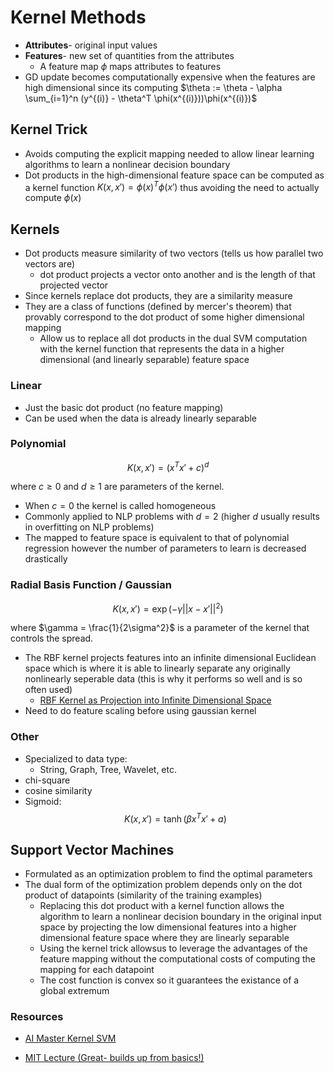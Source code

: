 # Kernel Methods

- **Attributes**- original input values
- **Features**- new set of quantities from the attributes
    - A feature map $\phi$ maps attributes to features
- GD update becomes computationally expensive when the features are high dimensional since its computing $\theta := \theta - \alpha \sum_{i=1}^n (y^{(i)} - \theta^T \phi(x^{(i)}))\phi(x^{(i)})$

## Kernel Trick

- Avoids computing the explicit mapping needed to allow linear learning algorithms to learn a nonlinear decision boundary 
- Dot products in the high-dimensional feature space can be computed as a kernel function $K(x, x') = \phi (x)^T \phi(x')$ thus avoiding the need to actually compute $\phi (x)$

## Kernels

- Dot products measure similarity of two vectors (tells us how parallel two vectors are)
    - dot product projects a vector onto another and is the length of that projected vector 
- Since kernels replace dot products, they are a similarity measure
- They are a class of functions (defined by mercer's theorem) that provably correspond to the dot product of some higher dimensional mapping 
    - Allow us to replace all dot products in the dual SVM computation with the kernel function that represents the data in a higher dimensional (and linearly separable) feature space

### Linear

- Just the basic dot product (no feature mapping)
- Can be used when the data is already linearly separable

### Polynomial

$$K(x, x') = (x^Tx' + c )^d$$

where $c \geq 0$ and $d \geq 1$ are parameters of the kernel. 

- When $c = 0$ the kernel is called homogeneous 
- Commonly applied to NLP problems with $d = 2$ (higher $d$ usually results in overfitting on NLP problems) 
- The mapped to feature space is equivalent to that of polynomial regression however the number of parameters to learn is decreased drastically

### Radial Basis Function / Gaussian

$$K(x, x') = \exp(-\gamma || x - x'||^2)$$

where $\gamma = \frac{1}{2\sigma^2}$ is a parameter of the kernel that controls the spread.

- The RBF kernel projects features into an infinite dimensional Euclidean space  which is where it is able to linearly separate any originally nonlinearly seperable data (this is why it performs so well and is so often used)
    - [RBF Kernel as Projection into Infinite Dimensional Space](https://pages.cs.wisc.edu/~matthewb/pages/notes/pdf/svms/RBFKernel.pdf) 
- Need to do feature scaling before using gaussian kernel 

### Other

- Specialized to data type:
    - String, Graph, Tree, Wavelet, etc. 
- chi-square
- cosine similarity
- Sigmoid: $$K(x, x') = \tanh (\beta x^T x' + a)$$



## Support Vector Machines

- Formulated as an optimization problem to find the optimal parameters 
- The dual form of the optimization problem depends only on the dot product of datapoints (similarity of the training examples)
    - Replacing this dot product with a kernel function allows the algorithm to learn a nonlinear decision boundary in the original input space by projecting the low dimensional features into a higher dimensional feature space where they are linearly separable 
    - Using the kernel trick allowsus to leverage the advantages of the feature mapping without the computational costs of computing the mapping for each datapoint
    - The cost function is convex so it guarantees the existance of a global extremum



### Resources

- [AI Master Kernel SVM](https://ai-master.gitbooks.io/kernel-svm/content/)

- [MIT Lecture (Great- builds up from basics!)](https://www.youtube.com/watch?v=_PwhiWxHK8o)

    
